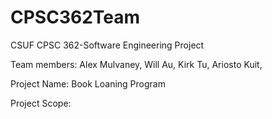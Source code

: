 # CPSC362Team
CSUF CPSC 362-Software Engineering Project

Team members:
	Alex Mulvaney,
	Will Au,
	Kirk Tu,
	Ariosto Kuit,
	
Project Name: Book Loaning Program

Project Scope:
